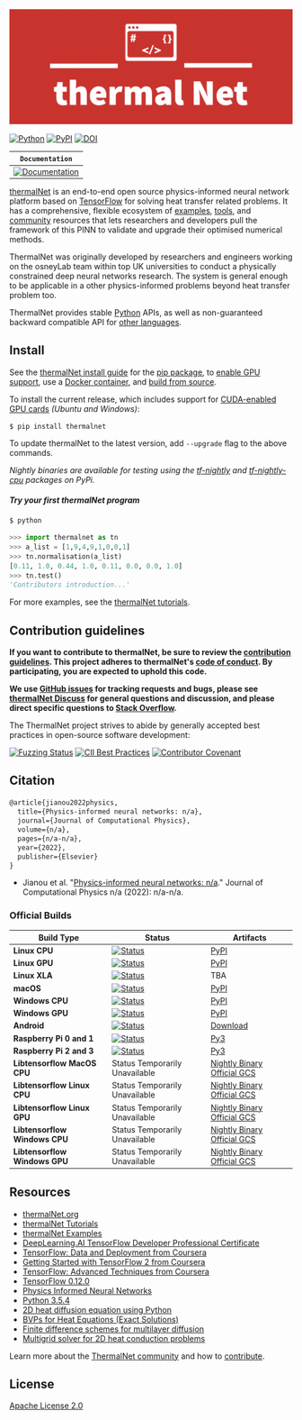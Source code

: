 <div align="center">
  <img src="https://github.com/JianouJiang/thermalNet/blob/main/thermalNet_logo.png">
</div>

[![Python](https://img.shields.io/pypi/pyversions/tensorflow.svg?style=plastic)](https://badge.fury.io/py/tensorflow)
[![PyPI](https://badge.fury.io/py/tensorflow.svg)](https://badge.fury.io/py/tensorflow)
[![DOI](https://zenodo.org/badge/DOI/10.5281/zenodo.4724125.svg)](https://doi.org/10.5281/zenodo.4724125)

**`Documentation`** |
------------------- |
[![Documentation](https://img.shields.io/badge/api-reference-blue.svg)](https://github.com/JianouJiang/thermalNet/README.md) |

[thermalNet](https://www.thermalnet.org/) is an end-to-end open source physics-informed
 neural network platform based on [TensorFlow](https://www.tensorflow.org/) for solving 
 heat transfer related problems. It has a comprehensive, flexible ecosystem of
[examples](https://github.com/JianouJiang/thermalNet/examples),
[tools](https://github.com/JianouJiang/thermalNet/tools), and
[community](https://www.thermalnet.org/community) resources that lets
researchers and developers pull the framework of this PINN to validate and 
upgrade their optimised numerical methods.

ThermalNet was originally developed by researchers and engineers working on the
osneyLab team within top UK universities to conduct a physically constrained
 deep neural networks research. The system is general enough to be applicable 
 in a other physics-informed problems beyond heat transfer problem too.

ThermalNet provides stable [Python](https://www.thermalnet.org/api_docs/python)
APIs, as well as non-guaranteed backward compatible API for
[other languages](https://www.thermalnet.org/api_docs).


## Install

See the [thermalNet install guide](https://www.thermalnet.org/install) for the
[pip package](https://www.thermalnet.org/install/pip), to
[enable GPU support](https://www.thermalnet.org/install/gpu), use a
[Docker container](https://www.thermalnet.org/install/docker), and
[build from source](https://www.thermalnet.org/install/source).

To install the current release, which includes support for
[CUDA-enabled GPU cards](https://www.thermalnet.org/install/gpu) *(Ubuntu and
Windows)*:

```
$ pip install thermalnet
```

To update thermalNet to the latest version, add `--upgrade` flag to the above
commands.

*Nightly binaries are available for testing using the
[tf-nightly](https://pypi.python.org/pypi/tf-nightly) and
[tf-nightly-cpu](https://pypi.python.org/pypi/tf-nightly-cpu) packages on PyPi.*

#### *Try your first thermalNet program*

```shell
$ python
```

```python
>>> import thermalnet as tn
>>> a_list = [1,9,4,9,1,0,0,1]
>>> tn.normalisation(a_list)
[0.11, 1.0, 0.44, 1.0, 0.11, 0.0, 0.0, 1.0]
>>> tn.test()
'Contributors introduction...'
```

For more examples, see the
[thermalNet tutorials](https://www.thermalnet.org/tutorials/).

## Contribution guidelines

**If you want to contribute to thermalNet, be sure to review the
[contribution guidelines](CONTRIBUTING.md). This project adheres to thermalNet's
[code of conduct](CODE_OF_CONDUCT.md). By participating, you are expected to
uphold this code.**

**We use [GitHub issues](https://github.com/thermalnet/thermalnet/issues) for
tracking requests and bugs, please see
[thermalNet Discuss](https://groups.google.com/a/thermalnet.org/forum/#!forum/discuss)
for general questions and discussion, and please direct specific questions to
[Stack Overflow](https://stackoverflow.com/questions/tagged/thermalnet).**

The ThermalNet project strives to abide by generally accepted best practices in
open-source software development:

[![Fuzzing Status](https://oss-fuzz-build-logs.storage.googleapis.com/badges/tensorflow.svg)](https://bugs.chromium.org/p/oss-fuzz/issues/list?sort=-opened&can=1&q=proj:tensorflow)
[![CII Best Practices](https://bestpractices.coreinfrastructure.org/projects/1486/badge)](https://bestpractices.coreinfrastructure.org/projects/1486)
[![Contributor Covenant](https://img.shields.io/badge/Contributor%20Covenant-v1.4%20adopted-ff69b4.svg)](CODE_OF_CONDUCT.md)



## Citation

    @article{jianou2022physics,
      title={Physics-informed neural networks: n/a},
      journal={Journal of Computational Physics},
      volume={n/a},
      pages={n/a-n/a},
      year={2022},
      publisher={Elsevier}
    }

  - Jianou et al. "[Physics-informed neural networks: n/a](https://www.sciencedirect.com/science/article/pii/n/a)." Journal of Computational Physics n/a (2022): n/a-n/a.

### Official Builds

Build Type                    | Status                                                                                                                                                                           | Artifacts
----------------------------- | -------------------------------------------------------------------------------------------------------------------------------------------------------------------------------- | ---------
**Linux CPU**                 | [![Status](https://storage.googleapis.com/tensorflow-kokoro-build-badges/ubuntu-cc.svg)](https://storage.googleapis.com/tensorflow-kokoro-build-badges/ubuntu-cc.html)           | [PyPI](https://pypi.org/project/tf-nightly/)
**Linux GPU**                 | [![Status](https://storage.googleapis.com/tensorflow-kokoro-build-badges/ubuntu-gpu-py3.svg)](https://storage.googleapis.com/tensorflow-kokoro-build-badges/ubuntu-gpu-py3.html) | [PyPI](https://pypi.org/project/tf-nightly-gpu/)
**Linux XLA**                 | [![Status](https://storage.googleapis.com/tensorflow-kokoro-build-badges/ubuntu-xla.svg)](https://storage.googleapis.com/tensorflow-kokoro-build-badges/ubuntu-xla.html)         | TBA
**macOS**                     | [![Status](https://storage.googleapis.com/tensorflow-kokoro-build-badges/macos-py2-cc.svg)](https://storage.googleapis.com/tensorflow-kokoro-build-badges/macos-py2-cc.html)     | [PyPI](https://pypi.org/project/tf-nightly/)
**Windows CPU**               | [![Status](https://storage.googleapis.com/tensorflow-kokoro-build-badges/windows-cpu.svg)](https://storage.googleapis.com/tensorflow-kokoro-build-badges/windows-cpu.html)       | [PyPI](https://pypi.org/project/tf-nightly/)
**Windows GPU**               | [![Status](https://storage.googleapis.com/tensorflow-kokoro-build-badges/windows-gpu.svg)](https://storage.googleapis.com/tensorflow-kokoro-build-badges/windows-gpu.html)       | [PyPI](https://pypi.org/project/tf-nightly-gpu/)
**Android**                   | [![Status](https://storage.googleapis.com/tensorflow-kokoro-build-badges/android.svg)](https://storage.googleapis.com/tensorflow-kokoro-build-badges/android.html)               | [Download](https://bintray.com/google/tensorflow/tensorflow/_latestVersion)
**Raspberry Pi 0 and 1**      | [![Status](https://storage.googleapis.com/tensorflow-kokoro-build-badges/rpi01-py3.svg)](https://storage.googleapis.com/tensorflow-kokoro-build-badges/rpi01-py3.html)           | [Py3](https://storage.googleapis.com/tensorflow-nightly/tensorflow-1.10.0-cp34-none-linux_armv6l.whl)
**Raspberry Pi 2 and 3**      | [![Status](https://storage.googleapis.com/tensorflow-kokoro-build-badges/rpi23-py3.svg)](https://storage.googleapis.com/tensorflow-kokoro-build-badges/rpi23-py3.html)           | [Py3](https://storage.googleapis.com/tensorflow-nightly/tensorflow-1.10.0-cp34-none-linux_armv7l.whl)
**Libtensorflow MacOS CPU**   | Status Temporarily Unavailable                                                                                                                                                   | [Nightly Binary](https://storage.googleapis.com/libtensorflow-nightly/prod/tensorflow/release/macos/latest/macos_cpu_libtensorflow_binaries.tar.gz) [Official GCS](https://storage.googleapis.com/tensorflow/)
**Libtensorflow Linux CPU**   | Status Temporarily Unavailable                                                                                                                                                   | [Nightly Binary](https://storage.googleapis.com/libtensorflow-nightly/prod/tensorflow/release/ubuntu_16/latest/cpu/ubuntu_cpu_libtensorflow_binaries.tar.gz) [Official GCS](https://storage.googleapis.com/tensorflow/)
**Libtensorflow Linux GPU**   | Status Temporarily Unavailable                                                                                                                                                   | [Nightly Binary](https://storage.googleapis.com/libtensorflow-nightly/prod/tensorflow/release/ubuntu_16/latest/gpu/ubuntu_gpu_libtensorflow_binaries.tar.gz) [Official GCS](https://storage.googleapis.com/tensorflow/)
**Libtensorflow Windows CPU** | Status Temporarily Unavailable                                                                                                                                                   | [Nightly Binary](https://storage.googleapis.com/libtensorflow-nightly/prod/tensorflow/release/windows/latest/cpu/windows_cpu_libtensorflow_binaries.tar.gz) [Official GCS](https://storage.googleapis.com/tensorflow/)
**Libtensorflow Windows GPU** | Status Temporarily Unavailable                                                                                                                                                   | [Nightly Binary](https://storage.googleapis.com/libtensorflow-nightly/prod/tensorflow/release/windows/latest/gpu/windows_gpu_libtensorflow_binaries.tar.gz) [Official GCS](https://storage.googleapis.com/tensorflow/)

## Resources

*   [thermalNet.org](https://www.thermalnet.org)
*   [thermalNet Tutorials](https://www.thermalNet.org/tutorials/)
*   [thermalNet Examples](https://github.com/thermalnet/examples)
*   [DeepLearning.AI TensorFlow Developer Professional Certificate](https://www.coursera.org/specializations/tensorflow-in-practice)
*   [TensorFlow: Data and Deployment from Coursera](https://www.coursera.org/specializations/tensorflow-data-and-deployment)
*   [Getting Started with TensorFlow 2 from Coursera](https://www.coursera.org/learn/getting-started-with-tensor-flow2)
*   [TensorFlow: Advanced Techniques from Coursera](https://www.coursera.org/specializations/tensorflow-advanced-techniques)
*   [TensorFlow 0.12.0](https://storage.googleapis.com/tensorflow/windows/cpu/tensorflow-0.12.0rc0-cp35-cp35m-win_amd64.whl)
*   [Physics Informed Neural Networks](https://github.com/maziarraissi/PINNs)
*   [Python 3.5.4](https://www.python.org/downloads/release/python-354/)
*   [2D heat diffusion equation using Python](https://www.youtube.com/watch?v=mSYm46VVZRo&t=17s)
*   [BVPs for Heat Equations (Exact Solutions)](https://www.cfm.brown.edu/people/dobrush/am34/Mathematica/ch6/bheat.html)
*   [Finite difference schemes for multilayer diffusion](https://www.sciencedirect.com/science/article/pii/S0895717711000938)
*   [Multigrid solver for 2D heat conduction problems](https://www.researchgate.net/publication/334774068_Multigrid_solver_for_2D_heat_conduction_problems)

Learn more about the
[ThermalNet community](https://www.thermalnet.org/community) and how to
[contribute](https://www.thermalnet.org/community/contribute).

## License

[Apache License 2.0](LICENSE)
